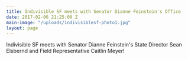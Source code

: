 ```yaml
---
title: Indivisible SF meets with Senator Dianne Feinstein's Office
date: 2017-02-06 21:25:00 Z
main-image: "/uploads/indivisiblesf-photo1.jpg"
layout: page
---
```


Indivisible SF meets with Senator Dianne Feinstein's State Director Sean Elsbernd and Field Representative Caitlin Meyer!

